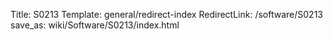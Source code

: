 Title: S0213
Template: general/redirect-index
RedirectLink: /software/S0213
save_as: wiki/Software/S0213/index.html